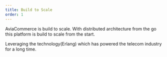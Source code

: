 ```yaml
---
title: Build to Scale
order: 1
---
```


AviaCommerce is build to scale. With distributed architecture from the go this platform is build to scale from the start. 

Leveraging the technology(Erlang) which has powered the telecom industry for a long time.